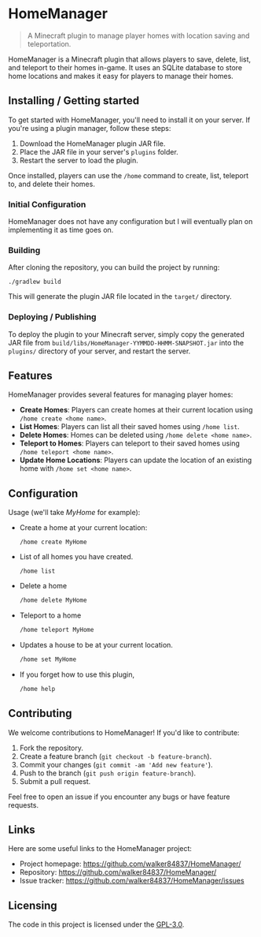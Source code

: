 # HomeManager
> A Minecraft plugin to manage player homes with location saving and teleportation.

HomeManager is a Minecraft plugin that allows players to save, delete, list, and teleport to their homes in-game. It uses an SQLite database to store home locations and makes it easy for players to manage their homes.

## Installing / Getting started

To get started with HomeManager, you'll need to install it on your server. If you're using a plugin manager, follow these steps:

1. Download the HomeManager plugin JAR file.
2. Place the JAR file in your server's `plugins` folder.
3. Restart the server to load the plugin.

Once installed, players can use the `/home` command to create, list, teleport to, and delete their homes.

### Initial Configuration

HomeManager does not have any configuration but I will eventually plan on implementing it as time goes on.

### Building

After cloning the repository, you can build the project by running:

```shell
./gradlew build
```

This will generate the plugin JAR file located in the `target/` directory.

### Deploying / Publishing

To deploy the plugin to your Minecraft server, simply copy the generated JAR file from `build/libs/HomeManager-YYMMDD-HHMM-SNAPSHOT.jar` into the `plugins/` directory of your server, and restart the server.

## Features

HomeManager provides several features for managing player homes:
* **Create Homes**: Players can create homes at their current location using `/home create <home name>`.
* **List Homes**: Players can list all their saved homes using `/home list`.
* **Delete Homes**: Homes can be deleted using `/home delete <home name>`.
* **Teleport to Homes**: Players can teleport to their saved homes using `/home teleport <home name>`.
* **Update Home Locations**: Players can update the location of an existing home with `/home set <home name>`.

## Configuration

Usage (we'll take *MyHome* for example):

- Create a home at your current location:
	```
	/home create MyHome 
	```

- List of all homes you have created.
	```
	/home list
	```

- Delete a home
	```bash
	/home delete MyHome
	```

- Teleport to a home 
	```bash
	/home teleport MyHome
	```

- Updates a house to be at your current location.
	```bash
	/home set MyHome
	```

- If you forget how to use this plugin,
	```bash
	/home help
	```

## Contributing

We welcome contributions to HomeManager! If you'd like to contribute:

1. Fork the repository.
2. Create a feature branch (`git checkout -b feature-branch`).
3. Commit your changes (`git commit -am 'Add new feature'`).
4. Push to the branch (`git push origin feature-branch`).
5. Submit a pull request.

Feel free to open an issue if you encounter any bugs or have feature requests.

## Links

Here are some useful links to the HomeManager project:

- Project homepage: https://github.com/walker84837/HomeManager/
- Repository: https://github.com/walker84837/HomeManager/
- Issue tracker: https://github.com/walker84837/HomeManager/issues

## Licensing

The code in this project is licensed under the [GPL-3.0](LICENSE).
